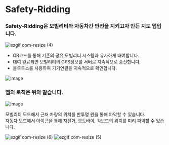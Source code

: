 # Safety-Ridding

### Safety-Ridding은 모빌리티와 자동차간 안전을 지키고자 만든 지도 앱입니다.  

![ezgif com-resize (4)](https://user-images.githubusercontent.com/52908154/79536555-4ac6be80-80bb-11ea-8c66-b1f8e07f8fc7.gif)  

* QR코드를 통해 기존의 공유 모빌리티 시스템과 유사하게 대여합니다.  
* 대여 완료되면 모빌리티의 GPS정보를 서버로 지속적으로 송신합니다.   
* 블루투스를 사용하여 기기연결을 지속적으로 확인합니다.  

![image](https://user-images.githubusercontent.com/52908154/79535817-8496c580-80b9-11ea-87e7-86261cb0298b.png)  

### 앱의 로직은 위와 같습니다.


![image](https://user-images.githubusercontent.com/52908154/79535860-98dac280-80b9-11ea-8958-6b07efc3b7cf.png)    

모빌리티 모드에서 근처 차량의 위치를 반투명 원을 통해 파악할 수 있습니다.  
자동차 모드에서 아이콘을 통해 자전거, 오토바이, 킥보드의 위치를 미리 파악할 수 있습니다. 

![ezgif com-resize (6)](https://user-images.githubusercontent.com/52908154/79536547-48fcfb00-80bb-11ea-998b-28f351d68e0c.gif)
![ezgif com-resize (5)](https://user-images.githubusercontent.com/52908154/79536551-4a2e2800-80bb-11ea-85c9-add8510da0d6.gif)  
